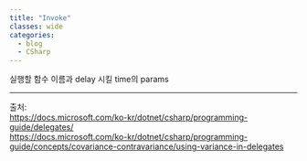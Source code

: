 ```yaml
---
title: "Invoke"
classes: wide
categories: 
  - blog
  - CSharp
---
```

   

실행할 함수 이름과 delay 시킬 time의 params
  
---  
출처:   
<https://docs.microsoft.com/ko-kr/dotnet/csharp/programming-guide/delegates/>  
<https://docs.microsoft.com/ko-kr/dotnet/csharp/programming-guide/concepts/covariance-contravariance/using-variance-in-delegates>
